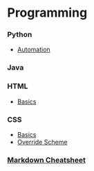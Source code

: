 # Programming

### Python
* [Automation](https://github.com/banjoanton/notebook/blob/master/notes/python/python_automation.md)

### Java

### HTML
* [Basics](https://github.com/banjoanton/notebook/blob/master/notes/html/html_basics.md)

### CSS
* [Basics](https://github.com/banjoanton/notebook/blob/master/notes/css/css_basics.md)
* [Override Scheme](https://github.com/banjoanton/notebook/blob/master/notes/css/override_scheme.md)

### [Markdown Cheatsheet](https://github.com/adam-p/markdown-here/wiki/Markdown-Cheatsheet#code)

